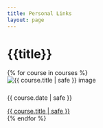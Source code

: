 ```yaml
---
title: Personal Links
layout: page
---
```


# {{title}}

<div class="container mt-4">
  <div class="row row-cols-1 row-cols-md-2 row-cols-lg-3">
  {% for course in courses %}
  <div class="col mb-4">
    <div class="card h-100" >
      <img src="{{ course.thumbnail | safe }}" alt="{{ course.title | safe }} image" class="card-img-top">
      <div class="card-body">
        <h5 class="card-title my-0"></h5>
        <time class="item-date small d-block text-muted mb-2" datetime="{{ course.date | safe }}">{{ course.date | safe }}</time>
        <p class="card-text"></p>
        <a href="{{ course.url | url }}" class="btn btn-secondary stretched-link" target="_blank">{{ course.title | safe }}</a>
      </div>
    </div>
  </div>
  {% endfor %}

  </div>